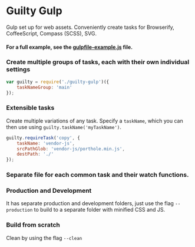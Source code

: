 Guilty Gulp
===========

Gulp set up for web assets. Conveniently create tasks for Browserify, CoffeeScript, Compass (SCSS), SVG.

#### For a full example, see the [gulpfile-example.js](gulpfile-example.js) file.

### Create multiple groups of tasks, each with their own individual settings

```JavaScript
var guilty = require('./guilty-gulp')({
	taskNameGroup: 'main'
});
```

### Extensible tasks

Create multiple variations of any task.
Specify a `taskName`, which you can then use using `guilty.taskName('myTaskName')`.

```JavaScript
guilty.requireTask('copy', {
	taskName: 'vendor-js',
	srcPathGlob: 'vendor-js/porthole.min.js',
	destPath: './'
});
```

### Separate file for each common task and their watch functions.

### Production and Development

It has separate production and development folders, just use the flag `--production` to build to a separate folder with minified CSS and JS.

### Build from scratch

Clean by using the flag `--clean`
